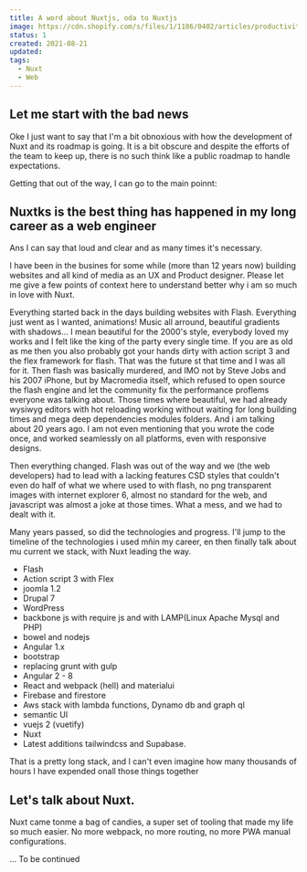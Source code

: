 ```yaml
---
title: A word about Nuxtjs, oda to Nuxtjs
image: https://cdn.shopify.com/s/files/1/1186/0402/articles/productivity-focus_1000x.jpg?v=1613498970
status: 1
created: 2021-08-21
updated: 
tags:
  - Nuxt
  - Web
---
```



## Let me start with the bad news

Oke I just want to say that I'm a bit obnoxious with how the development of Nuxt and its roadmap is going. It is a bit obscure and despite the efforts of the team to keep up, there is no such think like a public roadmap to handle expectations. 

Getting that out of the way, I can go to the main poinnt:

## Nuxtks is the best thing has happened in my long career as a web engineer
Ans I can say that loud and clear and as many times it's necessary. 

I have been in the busines for some while (more than 12 years now) building websites and all kind of media as an UX and Product designer. 
Please let me give a few points of context here to understand better why i am so much in love with Nuxt. 

Everything started back in the days building websites with Flash. Everything just went as I wanted, animations! Music all arround, beautiful gradients with shadows... I mean beautiful for the 2000's style, everybody loved my works and I felt like the king of the party every single time. 
If you are as old as me then you also probably got your hands dirty with action script 3 and the flex framework for flash. That was the future st that time and I was all for it. 
Then flash was basically murdered, and IMO not by Steve Jobs and his 2007 iPhone, but by Macromedia itself, which refused to open source the flash engine and let the community fix the performance proflems everyone was talking about. 
Those times where beautiful, we had already wysiwyg editors with hot reloading working without waiting for long building times and mega deep dependencies modules folders. And i am talking about 20 years ago. I am not even mentioning that you wrote the code once, and worked seamlessly on all platforms, even with responsive designs.

Then everything changed. Flash was  out of the way and we (the web developers) had to lead with a lacking features CSD styles that couldn't even do half of what we where used to with flash, no png transparent images with internet explorer 6, almost no standard for the web, and javascript was almost a joke at those times. 
What a mess, and we had to dealt with it. 

Many years passed, so did the technologies and progress. 
I'll jump to the timeline of the technologies i used mñin my career, en then finally talk about mu current we stack, with Nuxt leading the way.
- Flash 
- Action script 3 with Flex
- joomla 1.2
- Drupal 7
- WordPress 
- backbone js with require js and with LAMP(Linux Apache Mysql and PHP) 
- bowel and nodejs
- Angular 1.x
- bootstrap 
- replacing grunt with gulp
- Angular 2 - 8
- React and webpack (hell) and materialui
- Firebase and firestore
- Aws stack with lambda functions, Dynamo db and graph ql
- semantic UI
- vuejs 2 (vuetify) 
- Nuxt
- Latest additions tailwindcss and Supabase. 

That is a pretty long stack, and I can't even imagine how many thousands of hours I have expended onall those things together 

## Let's talk about Nuxt. 
Nuxt came tonme a bag of candies, a super set of tooling that made my life so much easier. No more webpack, no more routing, no more PWA manual configurations. 

... To be continued

